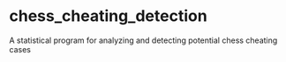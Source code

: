 # chess_cheating_detection
 A statistical program for analyzing and detecting potential chess cheating cases
